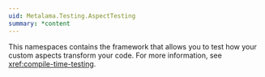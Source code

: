 ```yaml
---
uid: Metalama.Testing.AspectTesting
summary: *content
---
```

This namespaces contains the framework that allows you to test how your custom aspects transform your code. For more information, see <xref:compile-time-testing>.